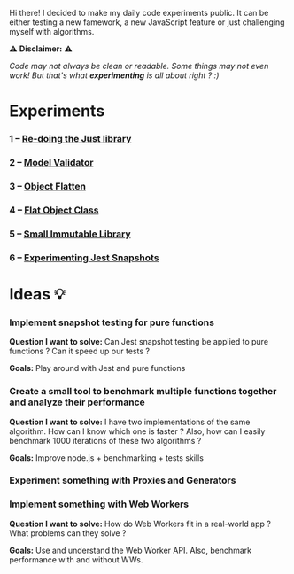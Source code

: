 Hi there! I decided to make my daily code experiments public. It can be either testing a new famework, a new JavaScript feature or just challenging myself with algorithms.

⚠️ **Disclaimer:** ⚠️

_Code may not always be clean or readable. Some things may not even work!_
_But that's what **experimenting** is all about right ? :)_

# Experiments

### 1 – [Re-doing the Just library](https://github.com/dcamilleri/experiments/tree/master/1-redoing-just)
### 2 – [Model Validator](https://github.com/dcamilleri/experiments/tree/master/2-model-validator)
### 3 – [Object Flatten](https://github.com/dcamilleri/experiments/tree/master/3-object-flatten)
### 4 – [Flat Object Class](https://github.com/dcamilleri/experiments/tree/master/4-flat-object)
### 5 – [Small Immutable Library](https://github.com/dcamilleri/experiments/tree/master/5-immutable-lib)
### 6 – [Experimenting Jest Snapshots](https://github.com/dcamilleri/experiments/tree/master/6-jest-snapshot)

# Ideas 💡

### Implement snapshot testing for pure functions

**Question I want to solve:**
Can Jest snapshot testing be applied to pure functions ? Can it speed up our tests ?

**Goals:**
Play around with Jest and pure functions

### Create a small tool to benchmark multiple functions together and analyze their performance

**Question I want to solve:**
I have two implementations of the same algorithm. How can I know which one is faster ? Also, how can I easily benchmark 1000 iterations of these two algorithms ?

**Goals:**
Improve node.js + benchmarking + tests skills

### Experiment something with Proxies and Generators

### Implement something with Web Workers

**Question I want to solve:**
How do Web Workers fit in a real-world app ? What problems can they solve ?

**Goals:**
Use and understand the Web Worker API. Also, benchmark performance with and without WWs.

